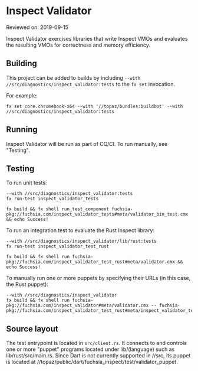 # Inspect Validator

Reviewed on: 2019-09-15

Inspect Validator exercises libraries that write Inspect VMOs and evaluates
the resulting VMOs for correctness and memory efficiency.

## Building

This project can be added to builds by including `--with //src/diagnostics/inspect_validator:tests`
to the `fx set` invocation.

For example:

```
fx set core.chromebook-x64 --with '//topaz/bundles:buildbot' --with //src/diagnostics/inspect_validator:tests
```

## Running

Inspect Validator will be run as part of CQ/CI. To run manually, see "Testing".


## Testing
To run unit tests:
```
--with //src/diagnostics/inspect_validator:tests
fx run-test inspect_validator_tests
```
```
fx build && fx shell run_test_component fuchsia-pkg://fuchsia.com/inspect_validator_tests#meta/validator_bin_test.cmx && echo Success!
```

To run an integration test to evaluate the Rust Inspect library:
```
--with //src/diagnostics/inspect_validator/lib/rust:tests
fx run-test inspect_validator_test_rust
```
```
fx build && fx shell run fuchsia-pkg://fuchsia.com/inspect_validator_test_rust#meta/validator.cmx && echo Success!
```

To manually run one or more puppets by specifying their URLs (in this case, the Rust puppet):
```
--with //src/diagnostics/inspect_validator
fx build && fx shell run fuchsia-pkg://fuchsia.com/inspect_validator#meta/validator.cmx -- fuchsia-pkg://fuchsia.com/inspect_validator_test_rust#meta/inspect_validator_test_rust.cmx
```

## Source layout

The test entrypoint is located in `src/client.rs`. It connects to and controls
one or more "puppet" programs located under lib/(language) such as
lib/rust/src/main.rs. Since Dart is not currently supported in //src, its
puppet is located at //topaz/public/dart/fuchsia_inspect/test/validator_puppet.




